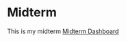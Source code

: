 # Midterm
This is my midterm
[Midterm Dashboard](https://public.tableau.com/views/SalesDashboard_17101994445810/Story1?:language=en-US&:sid=&:display_count=n&:origin=viz_share_link)
